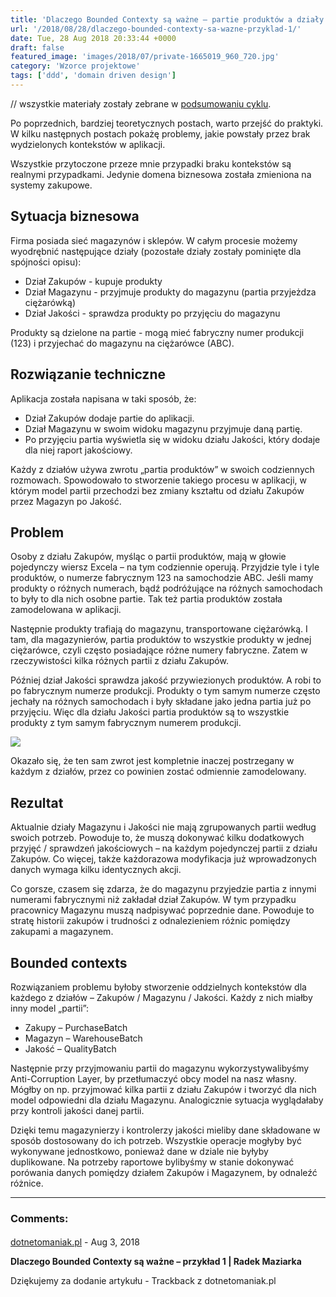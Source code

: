 ```yaml
---
title: 'Dlaczego Bounded Contexty są ważne – partie produktów a działy firmy'
url: '/2018/08/28/dlaczego-bounded-contexty-sa-wazne-przyklad-1/'
date: Tue, 28 Aug 2018 20:33:44 +0000
draft: false
featured_image: 'images/2018/07/private-1665019_960_720.jpg'
category: 'Wzorce projektowe'
tags: ['ddd', 'domain driven design']
---
```


 // wszystkie materiały zostały zebrane w [podsumowaniu cyklu](/2018/07/16/dlaczego-bounded-contexty-sa-wazne-podsumowanie/).

Po poprzednich, bardziej teoretycznych postach, warto przejść do praktyki. W kilku następnych postach pokażę problemy, jakie powstały przez brak wydzielonych kontekstów w aplikacji.

Wszystkie przytoczone przeze mnie przypadki braku kontekstów są realnymi przypadkami. Jedynie domena biznesowa została zmieniona na systemy zakupowe.

Sytuacja biznesowa
------------------

Firma posiada sieć magazynów i sklepów. W całym procesie możemy wyodrębnić następujące działy (pozostałe działy zostały pominięte dla spójności opisu):

 *   Dział Zakupów - kupuje produkty
 *   Dział Magazynu - przyjmuje produkty do magazynu (partia przyjeżdza ciężarówką)
 *   Dział Jakości - sprawdza produkty po przyjęciu do magazynu

Produkty są dzielone na partie - mogą mieć fabryczny numer produkcji (123) i przyjechać do magazynu na ciężarówce (ABC).

Rozwiązanie techniczne
----------------------

Aplikacja została napisana w taki sposób, że:

 *   Dział Zakupów dodaje partie do aplikacji.
 *   Dział Magazynu w swoim widoku magazynu przyjmuje daną partię.
 *   Po przyjęciu partia wyświetla się w widoku działu Jakości, który dodaje dla niej raport jakościowy.

Każdy z działów używa zwrotu „partia produktów” w swoich codziennych rozmowach. Spowodowało to stworzenie takiego procesu w aplikacji, w którym model partii przechodzi bez zmiany kształtu od działu Zakupów przez Magazyn po Jakość.

Problem
-------

Osoby z działu Zakupów, myśląc o partii produktów, mają w głowie pojedynczy wiersz Excela – na tym codziennie operują. Przyjdzie tyle i tyle produktów, o numerze fabrycznym 123 na samochodzie ABC. Jeśli mamy produkty o różnych numerach, bądź podróżujące na różnych samochodach to były to dla nich osobne partie. Tak też partia produktów została zamodelowana w aplikacji.

Następnie produkty trafiają do magazynu, transportowane ciężarówką. I tam, dla magazynierów, partia produktów to wszystkie produkty w jednej ciężarówce, czyli często posiadające różne numery fabryczne. Zatem w rzeczywistości kilka różnych partii z działu Zakupów.

Później dział Jakości sprawdza jakość przywiezionych produktów. A robi to po fabrycznym numerze produkcji. Produkty o tym samym numerze często jechały na różnych samochodach i były składane jako jedna partia już po przyjęciu. Więc dla działu Jakości partia produktów są to wszystkie produkty z tym samym fabrycznym numerem produkcji.

[![](/images/2018/08/POWERPNT_2018-08-28_22-26-51.png)](/images/2018/08/POWERPNT_2018-08-28_22-26-51.png)

Okazało się, że ten sam zwrot jest kompletnie inaczej postrzegany w każdym z działów, przez co powinien zostać odmiennie zamodelowany.

Rezultat
--------

Aktualnie działy Magazynu i Jakości nie mają zgrupowanych partii według swoich potrzeb. Powoduje to, że muszą dokonywać kilku dodatkowych przyjęć / sprawdzeń jakościowych – na każdym pojedynczej partii z działu Zakupów. Co więcej, także każdorazowa modyfikacja już wprowadzonych danych wymaga kilku identycznych akcji.

Co gorsze, czasem się zdarza, że do magazynu przyjedzie partia z innymi numerami fabrycznymi niż zakładał dział Zakupów. W tym przypadku pracownicy Magazynu muszą nadpisywać poprzednie dane. Powoduje to stratę historii zakupów i trudności z odnalezieniem różnic pomiędzy zakupami a magazynem.

Bounded contexts
----------------

Rozwiązaniem problemu byłoby stworzenie oddzielnych kontekstów dla każdego z działów – Zakupów / Magazynu / Jakości. Każdy z nich miałby inny model „partii”:

 *   Zakupy – PurchaseBatch
 *   Magazyn – WarehouseBatch
 *   Jakość – QualityBatch

Następnie przy przyjmowaniu partii do magazynu wykorzystywalibyśmy Anti-Corruption Layer, by przetłumaczyć obcy model na nasz własny. Mógłby on np. przyjmować kilka partii z działu Zakupów i tworzyć dla nich model odpowiedni dla działu Magazynu. Analogicznie sytuacja wyglądałaby przy kontroli jakości danej partii.

Dzięki temu magazynierzy i kontrolerzy jakości mieliby dane składowane w sposób dostosowany do ich potrzeb. Wszystkie operacje mogłyby być wykonywane jednostkowo, ponieważ dane w dziale nie byłyby duplikowane. Na potrzeby raportowe bylibyśmy w stanie dokonywać porówania danych pomiędzy działem Zakupów i Magazynem, by odnaleźć różnice.

---
### Comments:
#### 
[dotnetomaniak.pl](https://dotnetomaniak.pl/Dlaczego-Bounded-Contexty-sa-wazne-przyklad-1-Radek-Maziarka "") - <time datetime="2018-08-29 08:00:00">Aug 3, 2018</time>

**Dlaczego Bounded Contexty są ważne – przykład 1 | Radek Maziarka**

Dziękujemy za dodanie artykułu - Trackback z dotnetomaniak.pl
